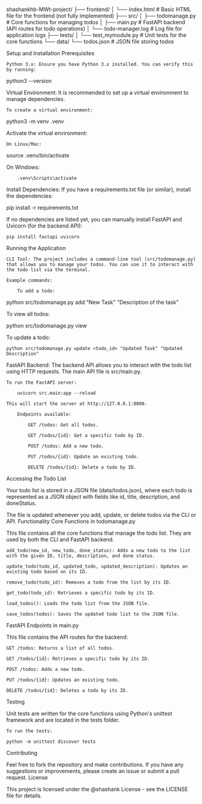 shashankhb-MWt-project/
├── frontend/
│   └── index.html       # Basic HTML file for the frontend (not fully implemented)
├── src/
│   ├── todomanage.py    # Core functions for managing todos
│   ├── main.py          # FastAPI backend (API routes for todo operations)
│   └── todo-manager.log # Log file for application logs
├── tests/
│   └── test_mymodule.py # Unit tests for the core functions
└── data/
    └── todos.json       # JSON file storing todos


Setup and Installation
Prerequisites

    Python 3.x: Ensure you have Python 3.x installed. You can verify this by running:

python3 --version

Virtual Environment: It is recommended to set up a virtual environment to manage dependencies.

    To create a virtual environment:

python3 -m venv .venv

Activate the virtual environment:

    On Linux/Mac:

source .venv/bin/activate

On Windows:

        .venv\Scripts\activate

Install Dependencies: If you have a requirements.txt file (or similar), install the dependencies:

pip install -r requirements.txt

If no dependencies are listed yet, you can manually install FastAPI and Uvicorn (for the backend API):

    pip install fastapi uvicorn

Running the Application

    CLI Tool: The project includes a command-line tool (src/todomanage.py) that allows you to manage your todos. You can use it to interact with the todo list via the terminal.

    Example commands:

        To add a todo:

python src/todomanage.py add "New Task" "Description of the task"

To view all todos:

python src/todomanage.py view

To update a todo:

    python src/todomanage.py update <todo_id> "Updated Task" "Updated Description"

FastAPI Backend: The backend API allows you to interact with the todo list using HTTP requests. The main API file is src/main.py.

    To run the FastAPI server:

        uvicorn src.main:app --reload

    This will start the server at http://127.0.0.1:8000.

        Endpoints available:

            GET /todos: Get all todos.

            GET /todos/{id}: Get a specific todo by ID.

            POST /todos: Add a new todo.

            PUT /todos/{id}: Update an existing todo.

            DELETE /todos/{id}: Delete a todo by ID.

Accessing the Todo List

Your todo list is stored in a JSON file (data/todos.json), where each todo is represented as a JSON object with fields like id, title, description, and doneStatus.

The file is updated whenever you add, update, or delete todos via the CLI or API.
Functionality
Core Functions in todomanage.py

This file contains all the core functions that manage the todo list. They are used by both the CLI and FastAPI backend.

    add_todo(new_id, new_todo, done_status): Adds a new todo to the list with the given ID, title, description, and done status.

    update_todo(todo_id, updated_todo, updated_description): Updates an existing todo based on its ID.

    remove_todo(todo_id): Removes a todo from the list by its ID.

    get_todo(todo_id): Retrieves a specific todo by its ID.

    load_todos(): Loads the todo list from the JSON file.

    save_todos(todos): Saves the updated todo list to the JSON file.

FastAPI Endpoints in main.py

This file contains the API routes for the backend:

    GET /todos: Returns a list of all todos.

    GET /todos/{id}: Retrieves a specific todo by its ID.

    POST /todos: Adds a new todo.

    PUT /todos/{id}: Updates an existing todo.

    DELETE /todos/{id}: Deletes a todo by its ID.

Testing

Unit tests are written for the core functions using Python's unittest framework and are located in the tests folder.

    To run the tests:

    python -m unittest discover tests

Contributing

Feel free to fork the repository and make contributions. If you have any suggestions or improvements, please create an issue or submit a pull request.
License

This project is licensed under the @shashank License - see the LICENSE file for details.

